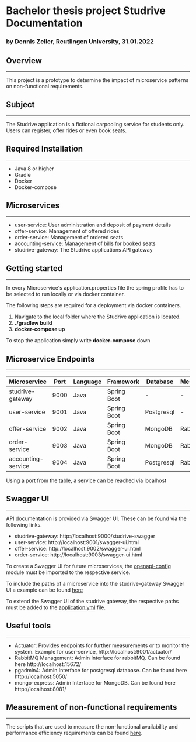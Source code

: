 # Bachelor thesis project Studrive Documentation
### by Dennis Zeller, Reutlingen University, 31.01.2022
## Overview
***
This project is a prototype to determine the impact of microservice patterns on non-functional requirements.
## Subject
***
The Studrive application is a fictional carpooling service for students only. Users can register, offer rides or even book seats.
## Required Installation
***
- Java 8 or higher
- Gradle
- Docker
- Docker-compose
## Microservices
***
- user-service: User administration and deposit of payment details
- offer-service: Management of offered rides
- order-service: Management of ordered seats
- accounting-service: Management of bills for booked seats
- studrive-gateway: The Studrive applications API gateway
## Getting started
***
In every Microservice's application.properties file the spring profile has to be selected to run locally or via docker container.

The following steps are required for a deployment via docker containers.

1. Navigate to the local folder where the Studrive application is located.
2. **./gradlew build**
3. **docker-compose up**

To stop the application simply write **docker-compose** down
## Microservice Endpoints
***
| Microservice       | Port | Language | Framework    | Database   | Messaging    |
|--------------------|------|----------|--------------|------------|--------------|
| studrive-gateway   | 9000 | Java     | Spring Boot  | -          | -            |
| user-service       | 9001 | Java     | Spring Boot | Postgresql | -            |
| offer-service      | 9002 | Java     | Spring Boot | MongoDB    | RabbitMQ     |
| order-service      | 9003 | Java     | Spring Boot | MongoDB    | RabbitMQ |
| accounting-service | 9004 | Java     | Spring Boot | Postgresql | RabbitMQ |

Using a port from the table, a service can be reached via localhost
## Swagger UI
***
API documentation is provided via Swagger UI. These can be found via the following links.
- studrive-gateway: http://localhost:9000/studrive-swagger
- user-service: http://localhost:9001/swagger-ui.html
- offer-service: http://localhost:9002/swagger-ui.html
- order-service: http://localhost:9003/swagger-ui.html

To create a Swagger UI for future microservices, the [openapi-config](https://github.com/dnszlr/studrive/tree/master/openapi-config) module must be imported to the respective service.

To include the paths of a microservice into the studrive-gateway Swagger UI a example can be found [here](https://github.com/dnszlr/studrive/blob/master/offer-service/src/main/java/com/zeller/studrive/offerservice/OfferServiceApplication.java)

To extend the Swagger UI of the studrive gateway, the respective paths must be added to the [application.yml](https://github.com/dnszlr/studrive/blob/master/studrive-gateway/src/main/resources/application.yml) file.
## Useful tools
***
- Actuator: Provides endpoints for further measurements or to monitor the system. Example for user-service, http://localhost:9001/actuator/
- RabbitMQ Management: Admin Interface for rabbitMQ. Can be found here http://localhost:15672/
- pgadmin4: Admin Interface for postgresql database. Can be found here http://localhost:5050/
- mongo-express: Admin Interface for MongoDB. Can be found here http://localhost:8081/
## Measurement of non-functional requirements
***
The scripts that are used to measure the non-functional availability and performance efficiency requirements can be found [here](https://github.com/dnszlr/studrive/tree/master/clientside-shellscript).

